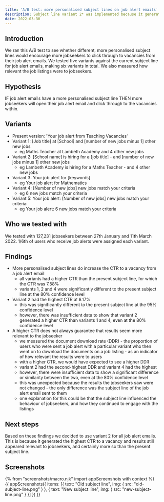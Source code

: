 ```yaml
---
title: 'A/B test: more personalised subject lines on job alert emails'
description: Subject line variant 2* was implemented because it generated a higher click-through rate (CTR) to a vacancy from the job alert emails.
date: 2022-03-30
---
```


## Introduction

We ran this A/B test to see whether different, more personalised subject lines would encourage more jobseekers to click through to vacancies from their job alert emails. We tested five variants against the current subject line for job alert emails, making six variants in total. We also measured how relevant the job listings were to jobseekers.


## Hypothesis

IF job alert emails have a more personalised subject line THEN more jobseekers will open their job alert email and click through to the vacancies within.


## Variants

- Present version: 'Your job alert from Teaching Vacancies'
- Variant 1:  [Job title] at [School] and [number of new jobs minus 1] other new jobs
    - eg Maths Teacher at Lambeth Academy and 4 other new jobs
- Variant 2:  [School name] is hiring for a [job title] - and [number of new jobs minus 1] other new jobs
    - eg Lambeth Academy is hiring for a Maths Teacher - and 4 other new jobs
- Variant 3:  Your job alert for [keywords]
    - eg Your job alert for Mathematics
- Variant 4:  [Number of new jobs] new jobs match your criteria
    - eg 6 new jobs match your criteria
- Variant 5: Your job alert: [Number of new jobs] new jobs match your criteria
    - eg Your job alert: 6 new jobs match your criteria


## Who we tested with

We tested with 127,231 jobseekers between 27th January and 11th March 2022. 1/6th of users who receive job alerts were assigned each variant.


## Findings

- More personalised subject lines do increase the CTR to a vacancy from a job alert email
    - all variants had a higher CTR than the present subject line, for which the CTR was 7.58%
    - variants 1, 2 and 4 were significantly different to the present subject line at the 80% confidence level
- Variant 2 had the highest CTR at 8.17%
    - this was significantly different to the present subject line at the 95% confidence level
    - however, there was insufficient data to show that variant 2 generated a higher CTR than variants 1 and 4, even at the 80% confidence level
- A higher CTR does not always guarantee that results seem more relevant to the jobseeker
    - we measured the document download rate (DDR) - the proportion of users who were sent a job alert with a particular variant who then went on to download the documents on a job listing - as an indicator of how relevant the results were to users
    - with a higher CTR, we would have expected to see a higher DDR
    - variant 2 had the second-highest DDR and variant 4 had the highest
    - however, there were insufficient data to show a significant difference or similarity between the two, even at the 80% confidence level
    - this was unexpected because the results the jobseekers saw were not changed - the only difference was the subject line of the job alert email sent to them
    - one explanation for this could be that the subject line influenced the behaviour of jobseekers, and how they continued to engage with the listings


## Next steps

Based on these findings we decided to use variant 2 for all job alert emails. This is because it generated the highest CTR to a vacancy and results still appeared relevant to jobseekers, and certainly more so than the present subject line.


## Screenshots

{% from "screenshots/macro.njk" import appScreenshots with context %}
{{ appScreenshots({
  items: [{
    text: "Old subject line",
    img: { src: "old-subject-line.png" }
  }, {
    text: "New subject line",
    img: { src: "new-subject-line.png" }
  }]
}) }}
